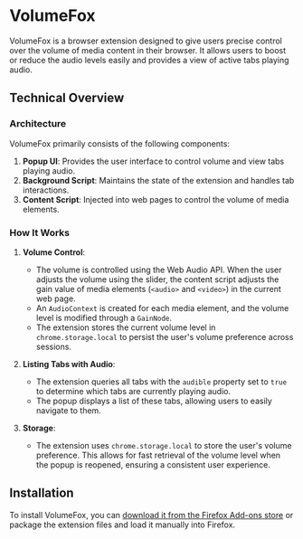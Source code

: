 # VolumeFox
 VolumeFox is a browser extension designed to give users precise control over the volume of media content in their browser. It allows users to boost or reduce the audio levels easily and provides a view of active tabs playing audio.

## Technical Overview

### Architecture

VolumeFox primarily consists of the following components:

1. **Popup UI**: Provides the user interface to control volume and view tabs playing audio.
2. **Background Script**: Maintains the state of the extension and handles tab interactions.
3. **Content Script**: Injected into web pages to control the volume of media elements.

### How It Works

1. **Volume Control**:
    - The volume is controlled using the Web Audio API. When the user adjusts the volume using the slider, the content script adjusts the gain value of media elements (`<audio>` and `<video>`) in the current web page.
    - An `AudioContext` is created for each media element, and the volume level is modified through a `GainNode`.
    - The extension stores the current volume level in `chrome.storage.local` to persist the user's volume preference across sessions.

2. **Listing Tabs with Audio**:
    - The extension queries all tabs with the `audible` property set to `true` to determine which tabs are currently playing audio.
    - The popup displays a list of these tabs, allowing users to easily navigate to them.

3. **Storage**:
    - The extension uses `chrome.storage.local` to store the user's volume preference. This allows for fast retrieval of the volume level when the popup is reopened, ensuring a consistent user experience.

## Installation

To install VolumeFox, you can [download it from the Firefox Add-ons store](https://addons.mozilla.org/en-US/firefox/addon/volumefox/) or package the extension files and load it manually into Firefox.